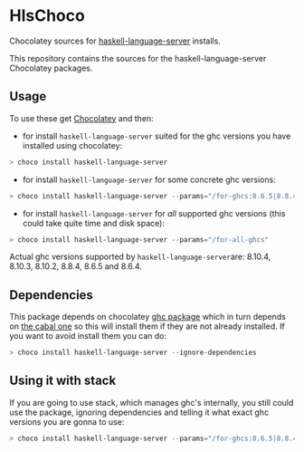 # HlsChoco

Chocolatey sources for [haskell-language-server](https://github.com/haskell/haskell-language-server/blob/master/README.md) installs.

This repository contains the sources for the haskell-language-server Chocolatey packages.

## Usage

To use these get [Chocolatey](https://chocolatey.org/) and then:

- for install `haskell-language-server` suited for the ghc versions you have installed using chocolatey:

```powershell
> choco install haskell-language-server
```

- for install `haskell-language-server` for some concrete ghc versions:

```powershell
> choco install haskell-language-server --params="/for-ghcs:8.6.5|8.8.4|8.10.4"
```

- for install `haskell-language-server` for *all* supported ghc versions (this could take quite time and disk space):

```powershell
> choco install haskell-language-server --params="/for-all-ghcs"
```

Actual ghc versions supported by `haskell-language-server`are: 8.10.4, 8.10.3, 8.10.2, 8.8.4, 8.6.5 and 8.6.4.

## Dependencies

This package depends on chocolatey [ghc package](https://community.chocolatey.org/packages/ghc) which in turn depends on [the cabal one](https://community.chocolatey.org/packages/cabal) so this will install them if they are not already installed. If you want to avoid install them you can do:

```powershell
> choco install haskell-language-server --ignore-dependencies
```

## Using it with stack

If you are going to use stack, which manages ghc's internally, you still could use the package, ignoring dependencies and telling it what exact ghc versions you are gonna to use:

```powershell
> choco install haskell-language-server --params="/for-ghcs:8.6.5|8.8.4|8.10.4" --ignore-dependencies
```

